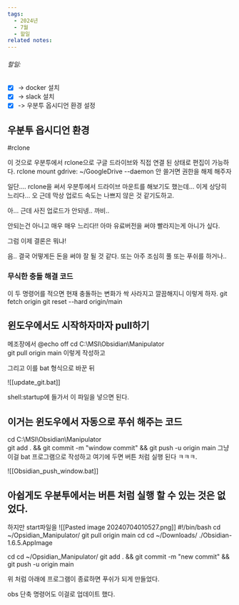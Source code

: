 ```yaml
---
tags:
  - 2024년
  - 7월
  - 할일
related notes:
---
```

###### 할일:
- [x] -> docker 설치
- [x] -> slack 설치
- [x] -> 우분투 옵시디언 환경 설정

## 우분투 옵시디언 환경
#rclone

이 것으로 우분투에서 rclone으로 구글 드라이브와 직접 연결 된 상태로 편집이 가능하다.
rclone mount gdrive: ~/GoogleDrive --daemon
안 쓸거면 권한을 해제 해주자

일단.... 
rclone을 써서 우분투에서 드라이브 마운트를 해보기도 했는데... 이게 상당히 느리다...
오 근데 막상 업로드 속도는 나쁘지 않은 것 같기도하고.

아... 근데 사진 업로드가 안되넹.. 까비.. 

안되는건 아니고 매우 매우 느리다!!
아마 유료버전을 써야 빨라지는게 아니가 싶다.

그럼 이제 결론은 뭐냐!

음.. 결국 어떻게든 돈을 써야 잘 될 것 같다.
또는 아주 조심히 풀 또는 푸쉬를 하거나..

### 무식한 충돌 해결 코드
이 두 명령어를 적으면 현재 충돌하는 변화가 싹 사라지고 깔끔해지니 이렇게 하자.
git fetch origin
git reset --hard origin/main

## 윈도우에서도 시작하자마자 pull하기
메조장에서
@echo off
cd C:\MSI\Obsidian\Manipulator\
git pull origin main
이렇게 작성하고

그리고 이를 bat 형식으로 바꾼 뒤

![[update_git.bat]]

shell:startup에 들가서 이 파일을 넣으면 된다.

## 이거는 윈도우에서 자동으로 푸쉬 해주는 코드
cd C:\MSI\Obsidian\Manipulator\
git add . && git commit -m "window commit" && git push -u origin main
그냥 이걸 bat 프로그램으로 작성하고 여기에 두면 버튼 처럼 실행 된다 ㅋㅋㅋ.

![[Obsidian_push_window.bat]]

## 아쉽게도 우분투에서는 버튼 처럼 실행 할 수 있는 것은 없었다.
하지만 start파일을
![[Pasted image 20240704010527.png]]
#!/bin/bash
cd ~/Opsidian_Manipulator/
git pull origin main
cd
cd ~/Downloads/
./Obsidian-1.6.5.AppImage

cd
cd ~/Opsidian_Manipulator/
git add . && git commit -m "new commit" && git push -u origin main

위 처럼 아래에  프로그램이 종료하면 푸쉬가 되게 만들었다.

obs 단축 명령어도 이걸로 업데이트 했다.